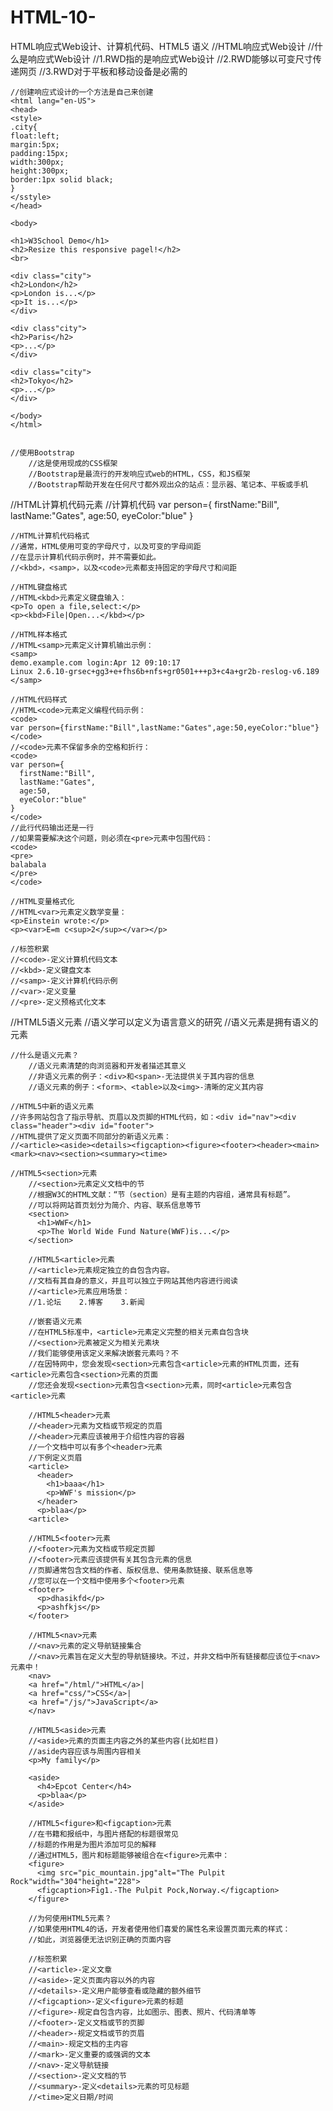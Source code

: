 # HTML-10-
HTML响应式Web设计、计算机代码、HTML5 语义
//HTML响应式Web设计
    //什么是响应式Web设计
        //1.RWD指的是响应式Web设计
        //2.RWD能够以可变尺寸传递网页
        //3.RWD对于平板和移动设备是必需的

    //创建响应式设计的一个方法是自己来创建
    <html lang="en-US">
    <head>
    <style>
    .city{
    float:left;
    margin:5px;
    padding:15px;
    width:300px;
    height:300px;
    border:1px solid black;
    }
    </sstyle>
    </head>

    <body>

    <h1>W3School Demo</h1>
    <h2>Resize this responsive pagel!</h2>
    <br>

    <div class="city">
    <h2>London</h2>
    <p>London is...</p>
    <p>It is...</p>
    </div>

    <div class"city">
    <h2>Paris</h2>
    <p>...</p>
    </div>

    <div class="city">
    <h2>Tokyo</h2>
    <p>...</p>
    </div>

    </body>
    </html>


    //使用Bootstrap
        //这是使用现成的CSS框架
        //Bootstrap是最流行的开发响应式web的HTML，CSS，和JS框架
        //Bootstrap帮助开发在任何尺寸都外观出众的站点：显示器、笔记本、平板或手机



//HTML计算机代码元素
    //计算机代码
        var person={
        firstName:"Bill",
        lastName:"Gates",
        age:50,
        eyeColor:"blue"
      }

    //HTML计算机代码格式
    //通常，HTML使用可变的字母尺寸，以及可变的字母间距
    //在显示计算机代码示例时，并不需要如此。
    //<kbd>，<samp>，以及<code>元素都支持固定的字母尺寸和间距

    //HTML键盘格式
    //HTML<kbd>元素定义键盘输入：
    <p>To open a file,select:</p>
    <p><kbd>File|Open...</kbd></p>

    //HTML样本格式
    //HTML<samp>元素定义计算机输出示例：
    <samp>
    demo.example.com login:Apr 12 09:10:17
    Linux 2.6.10-grsec+gg3+e+fhs6b+nfs+gr0501+++p3+c4a+gr2b-reslog-v6.189
    </samp>

    //HTML代码样式
    //HTML<code>元素定义编程代码示例：
    <code>
    var person={firstName:"Bill",lastName:"Gates",age:50,eyeColor:"blue"}
    </code>
    //<code>元素不保留多余的空格和折行：
    <code>
    var person={
      firstName:"Bill",
      lastName:"Gates",
      age:50,
      eyeColor:"blue"
    }
    </code>
    //此行代码输出还是一行
    //如果需要解决这个问题，则必须在<pre>元素中包围代码：
    <code>
    <pre>
    balabala
    </pre>
    </code>

    //HTML变量格式化
    //HTML<var>元素定义数学变量：
    <p>Einstein wrote:</p>
    <p><var>E=m c<sup>2</sup></var></p>

    //标签积累
    //<code>-定义计算机代码文本
    //<kbd>-定义键盘文本
    //<samp>-定义计算机代码示例
    //<var>-定义变量
    //<pre>-定义预格式化文本



//HTML5语义元素
    //语义学可以定义为语言意义的研究
    //语义元素是拥有语义的元素

    //什么是语义元素？
        //语义元素清楚的向浏览器和开发者描述其意义
        //非语义元素的例子：<div>和<span>-无法提供关于其内容的信息
        //语义元素的例子：<form>、<table>以及<img>-清晰的定义其内容

    //HTML5中新的语义元素
    //许多网站包含了指示导航、页眉以及页脚的HTML代码，如：<div id="nav"><div class="header"><div id="footer">
    //HTML提供了定义页面不同部分的新语义元素：
    //<article><aside><details><figcaption><figure><footer><header><main><mark><nav><section><summary><time>

    //HTML5<section>元素
        //<section>元素定义文档中的节
        //根据W3C的HTML文献：“节（section）是有主题的内容组，通常具有标题”。
        //可以将网站首页划分为简介、内容、联系信息等节
        <section>
          <h1>WWF</h1>
          <p>The World Wide Fund Nature(WWF)is...</p>
        </section>

        //HTML5<article>元素
        //<article>元素规定独立的自包含内容。
        //文档有其自身的意义，并且可以独立于网站其他内容进行阅读
        //<article>元素应用场景：
        //1.论坛    2.博客    3.新闻

        //嵌套语义元素
        //在HTML5标准中，<article>元素定义完整的相关元素自包含块
        //<section>元素被定义为相关元素块
        //我们能够使用该定义来解决嵌套元素吗？不
        //在因特网中，您会发现<section>元素包含<article>元素的HTML页面，还有<article>元素包含<section>元素的页面
        //您还会发现<section>元素包含<section>元素，同时<article>元素包含<article>元素

        //HTML5<header>元素
        //<header>元素为文档或节规定的页眉
        //<header>元素应该被用于介绍性内容的容器
        //一个文档中可以有多个<header>元素
        //下例定义页眉
        <article>
          <header>
            <h1>baaa</h1>
            <p>WWF's mission</p>
          </header>
          <p>blaa</p>
        <article>

        //HTML5<footer>元素
        //<footer>元素为文档或节规定页脚
        //<footer>元素应该提供有关其包含元素的信息
        //页脚通常包含文档的作者、版权信息、使用条款链接、联系信息等
        //您可以在一个文档中使用多个<footer>元素
        <footer>
          <p>dhasikfd</p>
          <p>ashfkjs</p>
        </footer>

        //HTML5<nav>元素
        //<nav>元素的定义导航链接集合
        //<nav>元素旨在定义大型的导航链接块。不过，并非文档中所有链接都应该位于<nav>元素中！
        <nav>
        <a href="/html/">HTML</a>|
        <a href="css/">CSS</a>|
        <a href="/js/">JavaScript</a>
        </nav>

        //HTML5<aside>元素
        //<aside>元素的页面主内容之外的某些内容(比如栏目)
        //aside内容应该与周围内容相关
        <p>My family</p>
        
        <aside>
          <h4>Epcot Center</h4>
          <p>blaa</p>
        </aside>

        //HTML5<figure>和<figcaption>元素
        //在书籍和报纸中，与图片搭配的标题很常见
        //标题的作用是为图片添加可见的解释
        //通过HTML5，图片和标题能够被组合在<figure>元素中：
        <figure>
          <img src="pic_mountain.jpg"alt="The Pulpit Rock"width="304"height="228">
          <figcaption>Fig1.-The Pulpit Pock,Norway.</figcaption>
        </figure>

        //为何使用HTML5元素？
        //如果使用HTML4的话，开发者使用他们喜爱的属性名来设置页面元素的样式：
        //如此，浏览器便无法识别正确的页面内容

        //标签积累
        //<article>-定义文章
        //<aside>-定义页面内容以外的内容
        //<details>-定义用户能够查看或隐藏的额外细节
        //<figcaption>-定义<figure>元素的标题
        //<figure>-规定自包含内容，比如图示、图表、照片、代码清单等
        //<footer>-定义文档或节的页脚
        //<header>-规定文档或节的页眉
        //<main>-规定文档的主内容
        //<mark>-定义重要的或强调的文本
        //<nav>-定义导航链接
        //<section>-定义文档的节
        //<summary>-定义<details>元素的可见标题
        //<time>定义日期/时间
        
        

